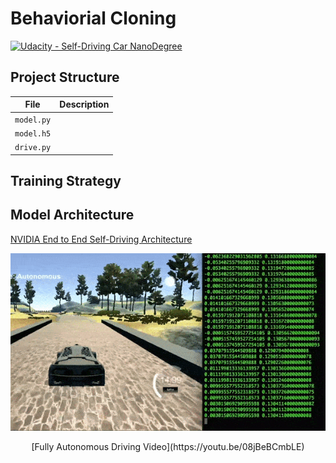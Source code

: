 # Behaviorial Cloning

[![Udacity - Self-Driving Car NanoDegree](https://s3.amazonaws.com/udacity-sdc/github/shield-carnd.svg)](http://www.udacity.com/drive)

## Project Structure

| File                         | Description                                                                        |
| ---------------------------- | ---------------------------------------------------------------------------------- |
| `model.py`                   | |
| `model.h5`                   | |
| `drive.py`                   | |

## Training Strategy


## Model Architecture

[NVIDIA End to End Self-Driving Architecture](https://arxiv.org/abs/1604.07316)


<p align="center">
  <img src="Media/BehavioralCloning.gif" alt="Driving Autonomously"/>
</p>

<p align="center">
[Fully Autonomous Driving Video](https://youtu.be/08jBeBCmbLE)
</p>
